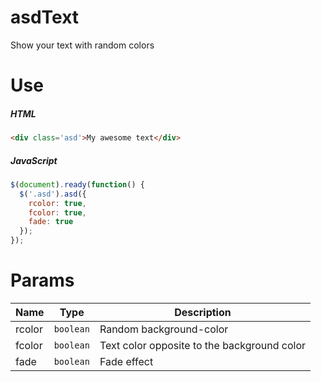 asdText
=======

Show your text with random colors

Use
===

##### HTML
```html
<div class='asd'>My awesome text</div>
```
##### JavaScript
```javascript
$(document).ready(function() {
  $('.asd').asd({
    rcolor: true,
    fcolor: true,
    fade: true
  });
});
```

Params
======

| Name | Type | Description |
| --- | --- | --- |
| rcolor | `boolean` | Random background-color |
| fcolor | `boolean` | Text color opposite to the background color |
| fade | `boolean` | Fade effect |
